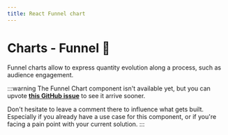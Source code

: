 ```yaml
---
title: React Funnel chart
---
```


# Charts - Funnel [<span class="plan-pro"></span>](/x/introduction/licensing/#pro-plan 'Pro plan')🚧

<p class="description">Funnel charts allow to express quantity evolution along a process, such as audience engagement.</p>

:::warning
The Funnel Chart component isn't available yet, but you can upvote [**this GitHub issue**](https://github.com/mui/mui-x/issues/7929) to see it arrive sooner.

Don't hesitate to leave a comment there to influence what gets built.
Especially if you already have a use case for this component, or if you're facing a pain point with your current solution.
:::
